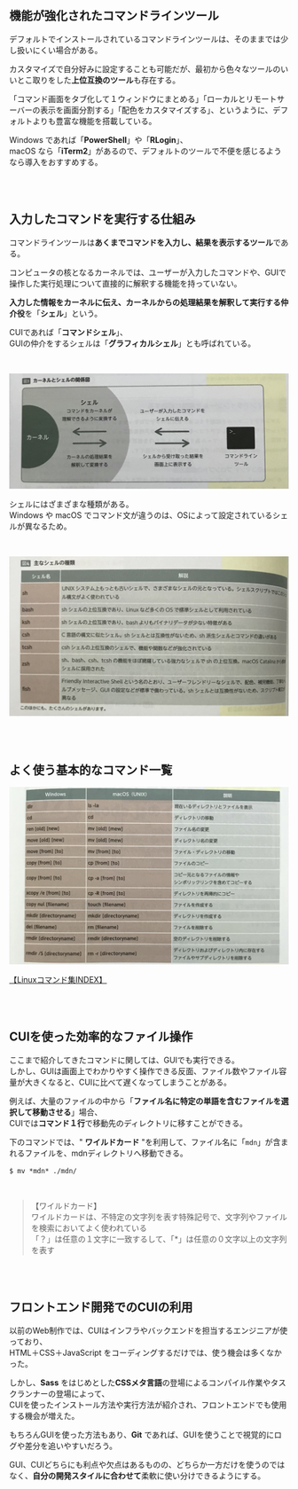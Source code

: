 
## 機能が強化されたコマンドラインツール
デフォルトでインストールされているコマンドラインツールは、そのままでは少し扱いにくい場合がある。  

カスタマイズで自分好みに設定することも可能だが、最初から色々なツールのいいとこ取りをした**上位互換のツール**も存在する。  

「コマンド画面をタブ化して１ウィンドウにまとめる」「ローカルとリモートサーバーの表示を画面分割する」「配色をカスタマイズする」、というように、デフォルトよりも豊富な機能を搭載している。  

Windows であれば「**PowerShell**」や「**RLogin**」、  
macOS なら「**iTerm2**」があるので、デフォルトのツールで不便を感じるようなら導入をおすすめする。  

<br><br>

## 入力したコマンドを実行する仕組み
コマンドラインツールは**あくまでコマンドを入力し、結果を表示するツール**である。  

コンピュータの核となるカーネルでは、ユーザーが入力したコマンドや、GUIで操作した実行処理について直接的に解釈する機能を持っていない。  

**入力した情報をカーネルに伝え、カーネルからの処理結果を解釈して実行する仲介役**を「**シェル**」という。  

CUIであれば「**コマンドシェル**」、  
GUIの仲介をするシェルは「**グラフィカルシェル**」とも呼ばれている。  

<br>

![シェル](images/9d10434e-b6e4-41fb-933e-6452c0c3ef08-0.jpg)

シェルにはざまざまな種類がある。  
Windows や macOS でコマンド文が違うのは、OSによって設定されているシェルが異なるため。  

<br>

![シェルたち](images/a602ab97-df7b-4b8a-bc3d-ad63d8068fcc-0.jpg)

<br><br>

## よく使う基本的なコマンド一覧

![](images/91ad2c98-6937-4fde-a030-022ccad427a3-0.jpg)


[【Linuxコマンド集INDEX】](https://xtech.nikkei.com/it/article/COLUMN/20060224/230573/)

<br>
<br>

## CUIを使った効率的なファイル操作
ここまで紹介してきたコマンドに関しては、GUIでも実行できる。  
しかし、GUIは画面上でわかりやすく操作できる反面、ファイル数やファイル容量が大きくなると、CUIに比べて遅くなってしまうことがある。  

例えば、大量のファイルの中から「**ファイル名に特定の単語を含むファイルを選択して移動させる**」場合、  
CUIでは**コマンド１行**で移動先のディレクトリに移すことができる。  

下のコマンドでは、" **ワイルドカード** "を利用して、ファイル名に「`mdn`」が含まれるファイルを、mdnディレクトリへ移動できる。  

```
$ mv *mdn* ./mdn/
```

<br>

>  【ワイルドカード】  
> ワイルドカードは、不特定の文字列を表す特殊記号で、文字列やファイルを検索においてよく使われている  
> 「？」は任意の１文字に一致するして、「*」は任意の０文字以上の文字列を表す  

<br>
<br>

## フロントエンド開発でのCUIの利用
以前のWeb制作では、CUIはインフラやバックエンドを担当するエンジニアが使っており、  
HTML＋CSS＋JavaScript をコーディングするだけでは、使う機会は多くなかった。  

しかし、**Sass** をはじめとした**CSSメタ言語**の登場によるコンパイル作業やタスクランナーの登場によって、  
CUIを使ったインストール方法や実行方法が紹介され、フロントエンドでも使用する機会が増えた。  

もちろんGUIを使った方法もあり、**Git** であれば、GUIを使うことで視覚的にログや差分を追いやすいだろう。  

GUI、CUIどちらにも利点や欠点はあるものの、どちらか一方だけを使うのではなく、**自分の開発スタイルに合わせて**柔軟に使い分けできるようにする。  
